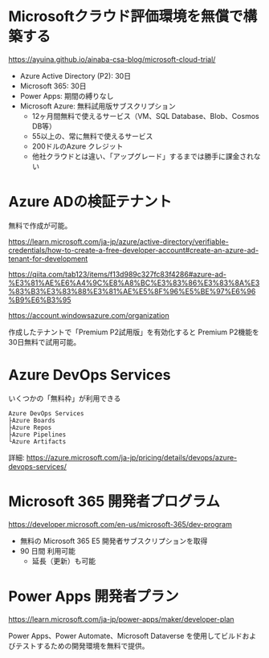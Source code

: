 # Microsoftクラウド評価環境を無償で構築する

https://ayuina.github.io/ainaba-csa-blog/microsoft-cloud-trial/

- Azure Active Directory (P2): 30日
- Microsoft 365: 30日
- Power Apps: 期間の縛りなし
- Microsoft Azure: 無料試用版サブスクリプション
  - 12ヶ月間無料で使えるサービス（VM、SQL Database、Blob、Cosmos DB等）
  - 55以上の、常に無料で使えるサービス
  - 200ドルのAzure クレジット
  - 他社クラウドとは違い、「アップグレード」するまでは勝手に課金されない

# Azure ADの検証テナント

無料で作成が可能。

https://learn.microsoft.com/ja-jp/azure/active-directory/verifiable-credentials/how-to-create-a-free-developer-account#create-an-azure-ad-tenant-for-development

https://qiita.com/tab123/items/f13d989c327fc83f4286#azure-ad-%E3%81%AE%E6%A4%9C%E8%A8%BC%E3%83%86%E3%83%8A%E3%83%B3%E3%83%88%E3%81%AE%E5%8F%96%E5%BE%97%E6%96%B9%E6%B3%95

https://account.windowsazure.com/organization

作成したテナントで「Premium P2試用版」を有効化すると
Premium P2機能を30日無料で試用可能。

# Azure DevOps Services

いくつかの「無料枠」が利用できる

```
Azure DevOps Services
├Azure Boards
├Azure Repos
├Azure Pipelines
└Azure Artifacts
```

詳細: https://azure.microsoft.com/ja-jp/pricing/details/devops/azure-devops-services/

# Microsoft 365 開発者プログラム

https://developer.microsoft.com/en-us/microsoft-365/dev-program

- 無料の Microsoft 365 E5 開発者サブスクリプションを取得
- 90 日間 利用可能
  - 延長（更新）も可能

# Power Apps 開発者プラン

https://learn.microsoft.com/ja-jp/power-apps/maker/developer-plan

Power Apps、Power Automate、Microsoft Dataverse を使用してビルドおよびテストするための開発環境を無料で提供。
